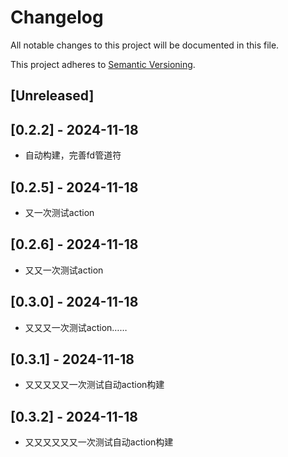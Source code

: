 # Changelog

All notable changes to this project will be documented in this file.

This project adheres to [Semantic Versioning](https://semver.org).

<!--
Note: In this file, do not use the hard wrap in the middle of a sentence for compatibility with GitHub comment style markdown rendering.
-->

## [Unreleased]

## [0.2.2] - 2024-11-18
- 自动构建，完善fd管道符

## [0.2.5] - 2024-11-18
- 又一次测试action

## [0.2.6] - 2024-11-18
- 又又一次测试action

## [0.3.0] - 2024-11-18
- 又又又一次测试action……

## [0.3.1] - 2024-11-18
- 又又又又又一次测试自动action构建

## [0.3.2] - 2024-11-18
- 又又又又又又一次测试自动action构建